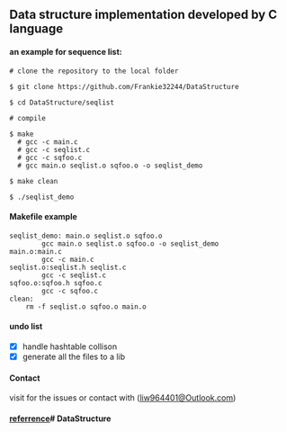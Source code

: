 ## Data structure implementation developed by C language

#### an example for sequence list:
```linux
# clone the repository to the local folder

$ git clone https://github.com/Frankie32244/DataStructure

$ cd DataStructure/seqlist

# compile

$ make
  # gcc -c main.c 
  # gcc -c seqlist.c
  # gcc -c sqfoo.c
  # gcc main.o seqlist.o sqfoo.o -o seqlist_demo

$ make clean

$ ./seqlist_demo
```

#### Makefile example
```linux
seqlist_demo: main.o seqlist.o sqfoo.o
		gcc main.o seqlist.o sqfoo.o -o seqlist_demo
main.o:main.c
		gcc -c main.c 
seqlist.o:seqlist.h seqlist.c
		gcc -c seqlist.c
sqfoo.o:sqfoo.h sqfoo.c
		gcc -c sqfoo.c
clean:
	rm -f seqlist.o sqfoo.o main.o
```


#### undo list
- [x] handle hashtable collison
- [x] generate all the files to a lib 
#### Contact 

visit for the issues or contact with (liw964401@Outlook.com)

#### [referrence](https://blog.csdn.net/lady_killer9/article/details/82695770)# DataStructure
